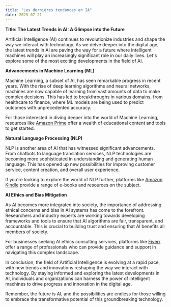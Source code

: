 ```yaml
---
title: "Les dernières tendances en IA"
date: 2025-07-21
---
```


**Title: The Latest Trends in AI: A Glimpse into the Future**

Artificial Intelligence (AI) continues to revolutionize industries and shape the way we interact with technology. As we delve deeper into the digital age, the latest trends in AI are paving the way for a future where intelligent machines will play an increasingly significant role in our daily lives. Let's explore some of the most exciting developments in the field of AI.

**Advancements in Machine Learning (ML)**

Machine Learning, a subset of AI, has seen remarkable progress in recent years. With the rise of deep learning algorithms and neural networks, machines are now capable of learning from vast amounts of data to make complex decisions. This has led to breakthroughs in various domains, from healthcare to finance, where ML models are being used to predict outcomes with unprecedented accuracy.

For those interested in diving deeper into the world of Machine Learning, resources like [Amazon Prime](https://www.amazon.fr/amazonprime?_encoding=UTF8&primeCampaignId=prime_assoc_ft&tag=zenzen0d-21France) offer a wealth of educational content and tools to get started.

**Natural Language Processing (NLP)**

NLP is another area of AI that has witnessed significant advancements. From chatbots to language translation services, NLP technologies are becoming more sophisticated in understanding and generating human language. This has opened up new possibilities for improving customer service, content creation, and overall user experience.

If you're looking to explore the world of NLP further, platforms like [Amazon Kindle](https://www.amazon.fr/kindle-dbs/hz/signup?tag=zenzen0d-21France) provide a range of e-books and resources on the subject.

**AI Ethics and Bias Mitigation**

As AI becomes more integrated into society, the importance of addressing ethical concerns and bias in AI systems has come to the forefront. Researchers and industry experts are working towards developing frameworks and tools to ensure that AI algorithms are fair, transparent, and accountable. This is crucial to building trust and ensuring that AI benefits all members of society.

For businesses seeking AI ethics consulting services, platforms like [Fiverr](https://go.fiverr.com/visit/?bta=1071918&brand=fiverrmarketplace) offer a range of professionals who can provide guidance and support in navigating this complex landscape.

In conclusion, the field of Artificial Intelligence is evolving at a rapid pace, with new trends and innovations reshaping the way we interact with technology. By staying informed and exploring the latest developments in AI, individuals and organizations can harness the power of intelligent machines to drive progress and innovation in the digital age.

Remember, the future is AI, and the possibilities are endless for those willing to embrace the transformative potential of this groundbreaking technology.